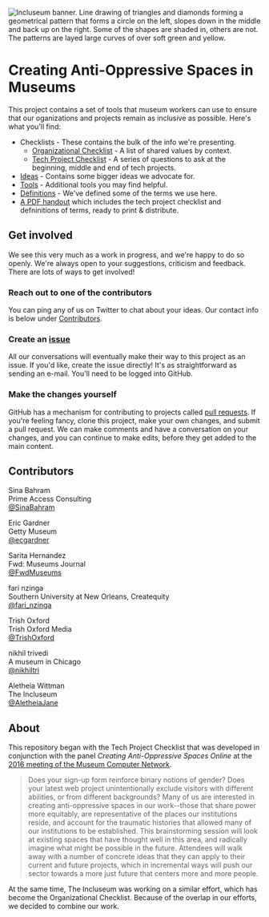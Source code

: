 ![Incluseum banner. Line drawing of triangles and diamonds forming a geometrical
 pattern that forms a circle on the left, slopes down in the middle and back up
 on the right. Some of the shapes are shaded in, others are not. The patterns
 are layed large curves of over soft green and yellow.](images/incluseum-banner.jpeg)

# Creating Anti-Oppressive Spaces in Museums

This project contains a set of tools that museum workers can use to
ensure that our oganizations and projects remain as inclusive as possible. Here's what
you'll find:

- Checklists - These contains the bulk of the info we're presenting.
  - [Organizational Checklist](checklist-organizational.md) - A list of shared
    values by context.
  - [Tech Project Checklist](checklist-tech.md) - A series of questions to ask at the
    beginning, middle and end of tech projects.
- [Ideas](ideas.md) - Contains some bigger ideas we advocate for.
- [Tools](tools.md) - Additional tools you may find helpful.
- [Definitions](definitions.md) - We've defined some of the terms we
  use here.
- [A PDF handout](downloads/handout.pdf) which includes the tech project checklist and
  defninitions of terms, ready to print & distribute.

## Get involved

We see this very much as a work in progress, and we're happy to do so
openly. We're always open to your suggestions, criticism and
feedback. There are lots of ways to get involved!

### Reach out to one of the contributors
You can ping any of us on Twitter to chat about your ideas. Our
contact info is below under [Contributors](#contributors).

### Create an [issue](issues)
All our conversations will eventually make their way to this project
as an issue. If you'd like, create the issue directly! It's as
straightforward as sending an e-mail. You'll need to be logged into
GitHub.

### Make the changes yourself
GitHub has a mechanism for contributing to projects called [pull
requests](https://help.github.com/articles/about-pull-requests/). If
you're feeling fancy, clone this project, make your own changes, and
submit a pull request. We can make comments and have a conversation
on your changes, and you can continue to make edits, before they get
added to the main content.

## Contributors

Sina Bahram  
Prime Access Consulting  
[@SinaBahram](http://www.twitter.com/SinaBahram)

Eric Gardner  
Getty Museum  
[@ecgardner](http://www.twitter.com/ecgardner)

Sarita Hernandez  
Fwd: Museums Journal  
[@FwdMuseums](http://www.twitter.com/FwdMuseums)

fari nzinga  
Southern University at New Orleans, Createquity  
[@fari_nzinga](http://www.twitter.com/fari_nzinga)

Trish Oxford  
Trish Oxford Media  
[@TrishOxford](http://www.twitter.com/TrishOxford)

nikhil trivedi  
A museum in Chicago  
[@nikhiltri](http://www.twitter.com/nikhiltri)

Aletheia Wittman  
The Incluseum  
[@AletheiaJane](http://www.twitter.com/AletheiaJane)

## About
This repository began with the Tech Project Checklist that was developed in conjunction with the panel _Creating Anti-Oppressive Spaces Online_ at the [2016 meeting of the Museum Computer Network](http://conference.mcn.edu/2016/index.cfm).

> Does your sign-up form reinforce binary notions of gender? Does your latest web project unintentionally exclude visitors with different abilities, or from different backgrounds? Many of us are interested in creating anti-oppressive spaces in our work--those that share power more equitably, are representative of the places our institutions reside, and account for the traumatic histories that allowed many of our institutions to be established. This brainstorming session will look at existing spaces that have thought well in this area, and radically imagine what might be possible in the future. Attendees will walk away with a number of concrete ideas that they can apply to their current and future projects, which in incremental ways will push our sector towards a more just future that centers more and more people.

At the same time, The Incluseum was working on a similar effort, which has
become the Organizational Checklist. Because of the overlap in our efforts, we
decided to combine our work.

